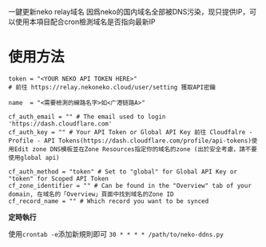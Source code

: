 一鍵更新neko relay域名
因爲neko的国内域名全部被DNS污染，现只提供IP，可以使用本項目配合cron檢測域名是否指向最新IP

# 使用方法

```
token = "<YOUR NEKO API TOKEN HERE>" 
# 前往 https://relay.nekoneko.cloud/user/setting 獲取API密鑰

name  = "<需要檢測的線路名字>如<广港链路A>"
    
cf_auth_email = "" # The email used to login 'https://dash.cloudflare.com'
cf_auth_key = "" # Your API Token or Global API Key 前往 Cloudfalre - Profile - API Tokens(https://dash.cloudflare.com/profile/api-tokens)使用Edit zone DNS模板並在Zone Resources指定你的域名的zone (出於安全考慮，請不要使用global api)

cf_auth_method = "token" # Set to "global" for Global API Key or "token" for Scoped API Token
cf_zone_identifier = "" # Can be found in the "Overview" tab of your domain, 在域名的「Overview」頁面中找到域名的Zone ID
cf_record_name = "" # Which record you want to be synced
```

**定時執行**

使用`crontab -e`添加新規則即可
`30 * * * * /path/to/neko-ddns.py`
